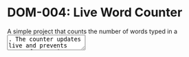 # DOM-004: Live Word Counter

A simple project that counts the number of words typed in a <textarea>. The counter updates live and prevents users from typing more than 50 words.

**Technologies Used**:
- HTML <textarea> and <p> for UI
- JavaScript DOM manipulation (`trim`, `split`, `filter`, `join`)
- Input event handling with `addEventListener`

**How It Works**:
1. User types into the textarea.
2. JavaScript splits the text into words (ignores extra spaces).
3. The counter updates in real time: Words typed: X / 50.
4. If the input exceeds 50 words, the text is trimmed back to the first 50.